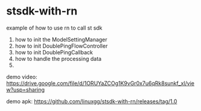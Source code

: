 # stsdk-with-rn
example of how to use rn to call st sdk
1. how to init the ModelSettingManager
2. how to init DoublePingFlowController
3. how to init DoublePingCallback
4. how to handle the processing data
5.

demo video: 
https://drive.google.com/file/d/1ORUYaZCOg1K9vGr0x7u6qRk8sunkf_xI/view?usp=sharing

demo apk:
https://github.com/linuxgg/stsdk-with-rn/releases/tag/1.0
